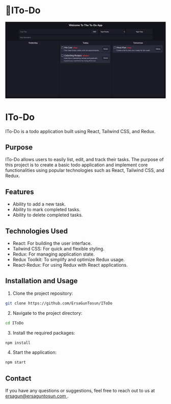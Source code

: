 # 📕ITo-Do

![IToDo](ToDoApp.png)

# ITo-Do

ITo-Do is a todo application built using React, Tailwind CSS, and Redux.

## Purpose

ITo-Do allows users to easily list, edit, and track their tasks. The purpose of this project is to create a basic todo application and implement core functionalities using popular technologies such as React, Tailwind CSS, and Redux.

## Features

* Ability to add a new task.
* Ability to mark completed tasks.
* Ability to delete completed tasks.

## Technologies Used

* React: For building the user interface.
* Tailwind CSS: For quick and flexible styling.
* Redux: For managing application state.
* Redux Toolkit: To simplify and optimize Redux usage.
* React-Redux: For using Redux with React applications.

## Installation and Usage

1. Clone the project repository:

```bash
git clone https://github.com/ErsaGunTosun/IToDo
```

2. Navigate to the project directory:

```bash
cd IToDo
```

3. Install the required packages:

```bash
npm install
```

4. Start the application:

```bash
npm start
```

## Contact

If you have any questions or suggestions, feel free to reach out to us at [ersagun@ersaguntosun.com ](mailto:ersagun@ersaguntosun.com).
